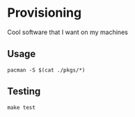 # Provisioning

Cool software that I want on my machines


## Usage

`pacman -S $(cat ./pkgs/*)`


## Testing

```
make test
```
